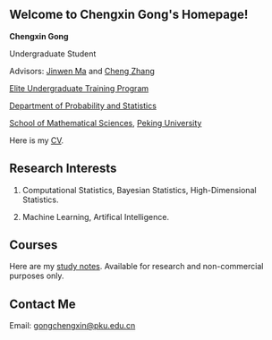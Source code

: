 ## Welcome to Chengxin Gong's Homepage!

**Chengxin Gong**

Undergraduate Student

Advisors: [Jinwen Ma](https://www.math.pku.edu.cn/jsdw/js_20180628175159671361/m_20180628175159671361/69951.htm) and [Cheng Zhang](https://zcrabbit.github.io/)

[Elite Undergraduate Training Program](https://www.math.pku.edu.cn/amel/)

[Department of Probability and Statistics](https://www.stat.pku.edu.cn/)

[School of Mathematical Sciences](https://www.math.pku.edu.cn/), [Peking University](https://www.pku.edu.cn/)

Here is my [CV](https://wqgcx.github.io/CV.pdf).

## Research Interests

1. Computational Statistics, Bayesian Statistics, High-Dimensional Statistics.

2. Machine Learning, Artifical Intelligence.

## Courses

Here are my [study notes](https://wqgcx.github.io/courses/). Available for research and non-commercial purposes only.

## Contact Me

Email: gongchengxin@pku.edu.cn
